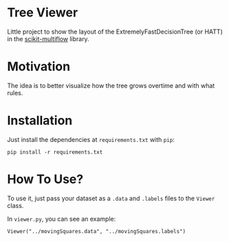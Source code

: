 # Tree Viewer

Little project to show the layout of the ExtremelyFastDecisionTree (or HATT)
in the [scikit-multiflow](https://scikit-multiflow.github.io/) library.

# Motivation

The idea is to better visualize how the tree grows overtime and with
what rules.

# Installation

Just install the dependencies at `requirements.txt` with `pip`:

```
pip install -r requirements.txt
```

# How To Use?

To use it, just pass your dataset as a `.data` and `.labels` files to
the `Viewer` class.

In `viewer.py`, you can see an example:

```
Viewer("../movingSquares.data", "../movingSquares.labels")
```
